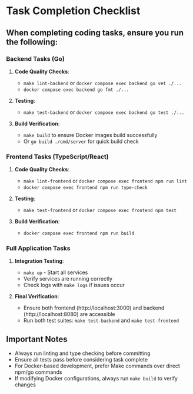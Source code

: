 # Task Completion Checklist

## When completing coding tasks, ensure you run the following:

### Backend Tasks (Go)
1. **Code Quality Checks**:
   - `make lint-backend` or `docker compose exec backend go vet ./...`
   - `docker compose exec backend go fmt ./...`

2. **Testing**:
   - `make test-backend` or `docker compose exec backend go test ./...`

3. **Build Verification**:
   - `make build` to ensure Docker images build successfully
   - Or `go build ./cmd/server` for quick build check

### Frontend Tasks (TypeScript/React)
1. **Code Quality Checks**:
   - `make lint-frontend` or `docker compose exec frontend npm run lint`
   - `docker compose exec frontend npm run type-check`

2. **Testing**:
   - `make test-frontend` or `docker compose exec frontend npm test`

3. **Build Verification**:
   - `docker compose exec frontend npm run build`

### Full Application Tasks
1. **Integration Testing**:
   - `make up` - Start all services
   - Verify services are running correctly
   - Check logs with `make logs` if issues occur

2. **Final Verification**:
   - Ensure both frontend (http://localhost:3000) and backend (http://localhost:8080) are accessible
   - Run both test suites: `make test-backend` and `make test-frontend`

## Important Notes
- Always run linting and type checking before committing
- Ensure all tests pass before considering task complete
- For Docker-based development, prefer Make commands over direct npm/go commands
- If modifying Docker configurations, always run `make build` to verify changes